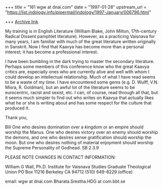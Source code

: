+++
title = "161 wgw at dnai.com"
date = "1997-01-28"
upstream_url = "https://list.indology.info/pipermail/indology/1997-January/006796.html"

+++
[Archive link](https://list.indology.info/pipermail/indology/1997-January/006796.html)

My training is in English Literature (William Blake, John Milton,
17th-century Radical Dissent pamphlet literature). However, as a practicing
Vaisnava for many years, I am familiar with much of the great literature
written originally in Sanskrit. Now I find that Kaavya has become more than
a personal interest; it has become a professional interest.

I have been bumbling in the dark trying to master the secondary literature.
Perhaps some members of this conference know who the great Kaavya critics
are, especially ones who are currently alive and well with whom I could
develop an intellectual relationship. Much of what I have read seems to be a
waste of my time. I have encountered some gems (e.g. D. Wulff, V.N. Misra,
R. Goldman), but an awful lot of the literature seems to be eurocentric,
racist and sexist, etc. I can, of course, read through all that, but it
seems much simpler to find out who writes on Kaavya that actually likes what
he or she is writing about and has some respect for the culture that
produced it.

Thank you,

Bill
One who desires domination over a kingdom or an empire should worship the
Manus. One who desires victory over an enemy should worship the demons, and
one who desires sense gratification should worship the moon. But one who
desires nothing of material enjoyment should worship the Supreme Personality
of Godhead. SB 2.3.9

PLEASE NOTE CHANGES IN CONTACT INFORMATION:

William G Wall, Ph.D.
Institute for Vaisnava Studies
Graduate Theological Union
PO Box 11216
Berkeley CA 94712
(510) 649-8229 (office)

email: wgw at dnai.com
Bharata.Srestha.HDG at com.bbt.se







